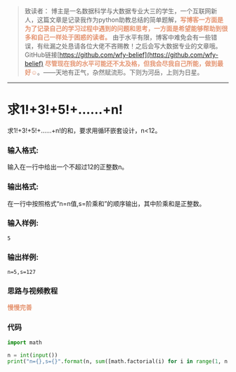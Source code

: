 
> 致读者： 博主是一名数据科学与大数据专业大三的学生，一个互联网新人，这篇文章是记录我作为python助教总结的简单题解，**<font color='#e59572'>写博客一方面是为了记录自己的学习过程中遇到的问题和思考，一方面是希望能够帮助到很多和自己一样处于困惑的读者。</font>**
> 由于水平有限，博客中难免会有一些错误，有纰漏之处恳请各位大佬不吝赐教！之后会写大数据专业的文章哦。
> GitHub链接[https://github.com/wfy-belief](https://github.com/wfy-belief)
> **<font color='#e59572'>尽管现在我的水平可能还不太及格，但我会尽我自己所能，做到最好☺</font>**。——天地有正气，杂然赋流形。下则为河岳，上则为日星。
---
# 求1!+3!+5!+……+n!
求1!+3!+5!+……+n!的和，要求用循环嵌套设计，n<12。

### 输入格式:

输入在一行中给出一个不超过12的正整数n。

### 输出格式:

在一行中按照格式“n=n值,s=阶乘和”的顺序输出，其中阶乘和是正整数。

### 输入样例:
```in
5
```

### 输出样例:
```out
n=5,s=127
```
### 思路与视频教程
**<font color='#e59572'>慢慢完善</font>**

### 代码
```python
import math

n = int(input())
print("n={},s={}".format(n, sum([math.factorial(i) for i in range(1, n + 1, 2)])))

```